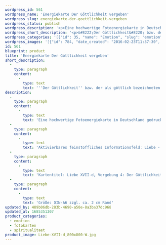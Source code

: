 ```yaml
---
wordpress_id: 561
wordpress_name: 'Energiekarte Der Göttlichkeit vergeben'
wordpress_slug: energiekarte-der-goettlichkeit-vergeben
wordpress_status: publish
wordpress_description: '<p>Eine hochwertige Fotoenergiekarte in Deutschland gedruckt und in Handarbeit laminiert.  Sie ist in Postkartengröße (DIN-A6) gut zu transportieren und kann auch auf den Körper aufgelegt werden.</p><p>Aktivierbares feinstoffliches Informationsfeld: Liebe - Freiheit - Vergebung - Reflexion - Göttlichkeit: Entwicklung der Fähigkeit, einer als göttlich wahrgenommenen Energie zu vergeben; Vertiefung von Selbsteflexion und Verständnis in Bezug zu sich selbst als Teil des göttlichen Energiefeldes; Liebe erleben im Rahmen von Vergebung.</p><p>Kartentitel: Liebe XVII-d, Vergebung 4: Der Göttlichkeit. Reihe: Liebe.</p><p>Größe: DIN-A6 zzgl. ca. 2 cm Rand<br />Andere Formate sind individuell für Sie innerhalb weniger Tage herstellbar. Bitte kontaktieren Sie uns hierfür unter <a href="mailto:info@elvedenverlag.de">info@elvedenverlag.de</a>.</p><p><a href="https://my.feenbaum.de/anwendung-energiebilder-foto-laminiert/">Anwendungshinweise</a>      <a href="https://my.feenbaum.de/produktinformationen-fotokarten/">Produktinformationen</a></p>'
wordpress_short_description: '<p>&#8222;Der Göttlichkeit&#8220; bzw. der als göttlich bezeichneten Energie vergeben und dabei in Liebe und sich selbst treu sein. Widerstände in Bezug auf Vergebung und liebevolle Einsicht erkennen und konstruktiv bearbeiten</p>'
wordpress_categories: '[{"id": 35, "name": "Emotion", "slug": "emotion"}, {"id": 23, "name": "Fotokarten", "slug": "fotokarten"}, {"id": 36, "name": "Spiritualit\u00e4t", "slug": "spiritualitaet"}]'
wordpress_images: '[{"id": 784, "date_created": "2016-02-23T11:37:30", "date_created_gmt": "2016-02-23T09:37:30", "date_modified": "2016-02-23T11:37:30", "date_modified_gmt": "2016-02-23T09:37:30", "src": "https://my.feenbaum.de/wp-content/uploads/2016/02/Liebe-XVII-d_800x800-W.jpg", "name": "Liebe-XVII-d_800x800-W", "alt": ""}]'
id: 561
blueprint: product
title: 'Energiekarte Der Göttlichkeit vergeben'
short_description:
  -
    type: paragraph
    content:
      -
        type: text
        text: '''Der Göttlichkeit'' bzw. der als göttlich bezeichneten Energie vergeben und dabei in Liebe und sich selbst treu sein. Widerstände in Bezug auf Vergebung und liebevolle Einsicht erkennen und konstruktiv bearbeiten'
description:
  -
    type: paragraph
    content:
      -
        type: text
        text: 'Eine hochwertige Fotoenergiekarte in Deutschland gedruckt und in Handarbeit laminiert.  Sie ist in Postkartengröße (DIN-A6) gut zu transportieren und kann auch auf den Körper aufgelegt werden.'
  -
    type: paragraph
    content:
      -
        type: text
        text: 'Aktivierbares feinstoffliches Informationsfeld: Liebe - Freiheit - Vergebung - Reflexion - Göttlichkeit: Entwicklung der Fähigkeit, einer als göttlich wahrgenommenen Energie zu vergeben; Vertiefung von Selbsteflexion und Verständnis in Bezug zu sich selbst als Teil des göttlichen Energiefeldes; Liebe erleben im Rahmen von Vergebung.'
  -
    type: paragraph
    content:
      -
        type: text
        text: 'Kartentitel: Liebe XVII-d, Vergebung 4: Der Göttlichkeit. Reihe: Liebe.'
  -
    type: paragraph
    content:
      -
        type: text
        text: 'Größe: DIN-A6 zzgl. ca. 2 cm Rand'
updated_by: 489b06db-283b-4690-a50e-8a3ba37dc968
updated_at: 1685351307
product_categories:
  - emotion
  - fotokarten
  - spiritualitaet
product_image: Liebe-XVII-d_800x800-W.jpg
---
```

